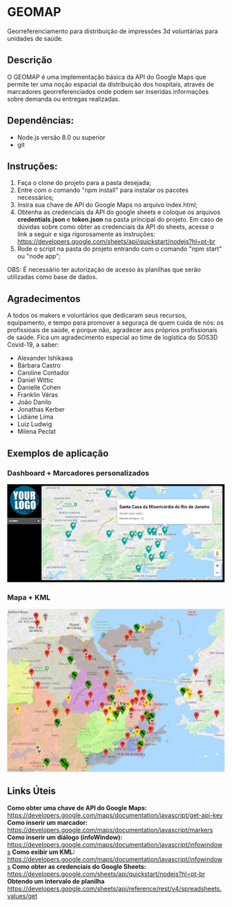 # GEOMAP
Georreferenciamento para distribuição de impressões 3d voluntárias para unidades de saúde.

## Descrição
O GEOMAP é uma implementação básica da API do Google Maps que permite ter uma noção espacial da distribuição dos hospitais, através de marcadores georreferenciados onde podem ser inseridas informações sobre demanda ou entregas realizadas.

## Dependências:
* Node.js versão 8.0 ou superior
* git

## Instruções:
1. Faça o clone do projeto para a pasta desejada;
2. Entre com o comando "npm install" para instalar os pacotes necessários;
3. Insira sua chave de API do Google Maps no arquivo index.html;
4. Obtenha as credenciais da API do google sheets e coloque os arquivos **credentials.json** e **token.json** na pasta principal do projeto. Em caso de dúvidas sobre como obter as credenciais da API do sheets, acesse o link a seguir e siga rigorosamente as instruções:
https://developers.google.com/sheets/api/quickstart/nodejs?hl=pt-br
5. Rode o script na pasta do projeto entrando com o comando "npm start" ou "node app";

OBS: É necessário ter autorização de acesso às planilhas que serão utilizadas como base de dados.

## Agradecimentos

A todos os makers e voluntários que dedicaram seus recursos, equipamento, e tempo para promover a seguraça de quem cuida de nós: os profissioais de saúde, e porque não, agradecer aos próprios profissionais de saúde.
Fica um agradecimento especial ao time de logística do SOS3D Covid-19, a saber:
* Alexander Ishikawa
* Bárbara Castro
* Caroline Contador
* Daniel Wittic
* Danielle Cohen
* Franklin Véras
* João Danilo
* Jonathas Kerber
* Lidiane Lima
* Luiz Ludwig
* Milena Peclat

## Exemplos de aplicação
### Dashboard + Marcadores personalizados
![Exemplo de mapa](/readme/mapa_2.JPG)
### Mapa + KML
![Exemplo de mapa](/readme/mapa.jpg)

## Links Úteis
**Como obter uma chave de API do Google Maps:** https://developers.google.com/maps/documentation/javascript/get-api-key  
**Como inserir um marcador:** https://developers.google.com/maps/documentation/javascript/markers  
**Como inserir um diálogo (infoWindow):** https://developers.google.com/maps/documentation/javascript/infowindows
**Como exibir um KML:** https://developers.google.com/maps/documentation/javascript/infowindows
**Como obter as credenciais do Google Sheets:** https://developers.google.com/sheets/api/quickstart/nodejs?hl=pt-br
**Obtendo um intervalo de planilha** https://developers.google.com/sheets/api/reference/rest/v4/spreadsheets.values/get
